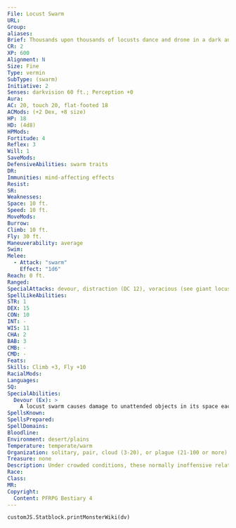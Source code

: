 ```yaml
---
File: Locust Swarm
URL: 
Group: 
aliases: 
Brief: Thousands upon thousands of locusts dance and drone in a dark and ravenous cloud.
CR: 2
XP: 600
Alignment: N
Size: Fine
Type: vermin
SubType: (swarm)
Initiative: 2
Senses: darkvision 60 ft.; Perception +0
Aura: 
AC: 20, touch 20, flat-footed 18
ACMods: (+2 Dex, +8 size)
HP: 18
HD: (4d8)
HPMods: 
Fortitude: 4
Reflex: 3
Will: 1
SaveMods: 
DefensiveAbilities: swarm traits
DR: 
Immunities: mind-affecting effects
Resist: 
SR: 
Weaknesses: 
Space: 10 ft.
Speed: 10 ft.
MoveMods: 
Burrow: 
Climb: 10 ft.
Fly: 30 ft.
Maneuverability: average
Swim: 
Melee: 
  - Attack: "swarm"
    Effect: "1d6"
Reach: 0 ft.
Ranged: 
SpecialAttacks: devour, distraction (DC 12), voracious (see giant locust)
SpellLikeAbilities: 
STR: 1
DEX: 15
CON: 10
INT: -
WIS: 11
CHA: 2
BAB: 3
CMB: -
CMD: -
Feats: 
Skills: Climb +3, Fly +10
RacialMods: 
Languages: 
SQ: 
SpecialAbilities:
  Devour (Ex): >
    A locust swarm causes damage to unattended objects in its space each round as though they were creatures. It even damages inedible objects.
SpellsKnown: 
SpellsPrepared: 
SpellDomains: 
Bloodline: 
Environment: desert/plains
Temperature: temperate/warm
Organization: solitary, pair, cloud (3-20), or plague (21-100 or more)
Treasure: none
Description: Under crowded conditions, these normally inoffensive relatives of the grasshopper change color, breed uncontrollably, ravenously consume any available vegetation, and wreak vast destruction to farms and settlements. The largest swarms, known as plagues, can include billions of locusts and cover hundreds of square miles. Locusts in these swarms are larger and more aggressive than common ones, making the swarm a true danger to everything edible in their path and even to inedible objects as well.
Race: 
Class: 
MR: 
Copyright:
  Content: PFRPG Bestiary 4
---
```

```dataviewjs
customJS.Statblock.printMonsterWiki(dv)
```
